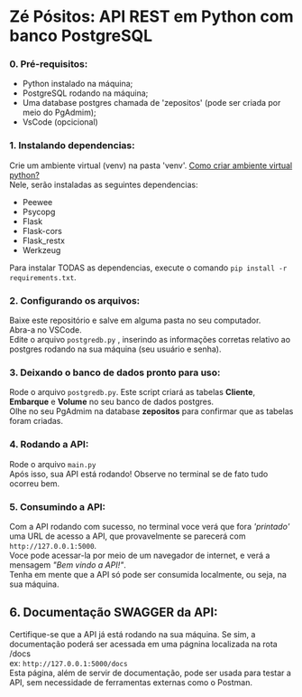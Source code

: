 # Zé Pósitos: API REST em Python com banco PostgreSQL

### 0. Pré-requisitos:
* Python instalado na máquina;
* PostgreSQL rodando na máquina;
* Uma database postgres chamada de 'zepositos' (pode ser criada por meio do PgAdmim);
* VsCode (opcicional)


### 1. Instalando dependencias:
Crie um ambiente virtual (venv) na pasta 'venv'. [Como criar ambiente virtual python?](https://www.youtube.com/watch?v=hA2l0TgaZhM) <br>
Nele, serão instaladas as seguintes dependencias:
  - Peewee
  - Psycopg
  - Flask
  - Flask-cors
  - Flask_restx
  - Werkzeug<br>
  
Para instalar TODAS as dependencias, execute o comando `pip install -r requirements.txt`.


### 2. Configurando os arquivos:
Baixe este repositório e salve em alguma pasta no seu computador.<br>
Abra-a no VSCode.<br>
Edite o arquivo `postgredb.py` , inserindo as informações corretas relativo ao postgres rodando na sua máquina (seu usuário e senha).<br>

### 3. Deixando o banco de dados pronto para uso:
Rode o arquivo `postgredb.py`. Este script criará as tabelas **Cliente**, **Embarque** e **Volume** no seu banco de dados postgres.<br>
Olhe no seu PgAdmim na database **zepositos** para confirmar que as tabelas foram criadas.<br>

### 4. Rodando a API:
Rode o arquivo `main.py`<br>
Após isso, sua API está rodando! Observe no terminal se de fato tudo ocorreu bem. 

### 5. Consumindo a API:
Com a API rodando com sucesso, no terminal voce verá que fora _'printado'_ uma URL de acesso a API, que provavelmente se parecerá com `http://127.0.0.1:5000`. <br>
Voce pode acessar-la por meio de um navegador de internet, e verá a mensagem _"Bem vindo a API!"_.<br>
Tenha em mente que a API só pode ser consumida localmente, ou seja, na sua máquina.

## 6. Documentação SWAGGER da API:
Certifique-se que a API já está rodando na sua máquina. Se sim, a documentação poderá ser acessada em uma págnina localizada na rota /docs <br>
ex: `http://127.0.0.1:5000/docs`<br>
Esta página, além de servir de documentação, pode ser usada para testar a API, sem necessidade de ferramentas externas como o Postman.


